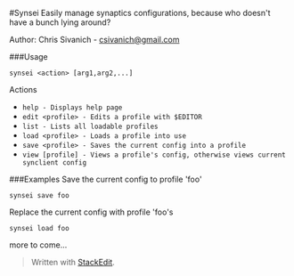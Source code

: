 
#Synsei
Easily manage synaptics configurations, because who doesn't have a bunch lying around?

Author: Chris Sivanich - csivanich@gmail.com

###Usage
```
synsei <action> [arg1,arg2,...]
```

Actions

- ```help - Displays help page``` 
- ```edit <profile> - Edits a profile with $EDITOR``` 
- ```list - Lists all loadable profiles``` 
- ```load <profile> - Loads a profile into use``` 
- ```save <profile> - Saves the current config into a profile``` 
- ```view [profile] - Views a profile's config, otherwise views current synclient config```

###Examples
Save the current config to profile 'foo'
```
synsei save foo
```

Replace the current config with profile 'foo's
```
synsei load foo
```

more to come...
> Written with [StackEdit](https://stackedit.io/).
